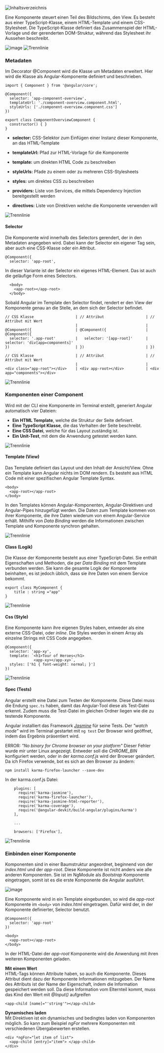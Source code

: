 
<img src="./images/blaueHeaderComp.png" alt="Inhaltsverzeichnis">

Eine Komponente steuert einen Teil des Bildschirms, den View.
Es besteht aus einer TypeScript-Klasse, einem HTML-Template und einem CSS-Stylesheet.
Die TypeScript-Klasse definiert das Zusammenspiel der HTML-Vorlage und der gerenderten DOM-Struktur,
während das Stylesheet ihr Aussehen beschreibt.

<img src="./images/komp.png" alt="image">

<img src="./images/blaueLine.png" alt="Trennlinie">

### Metadaten ###

Im Decorator @Component wird die Klasse um Metadaten erweitert.
Hier wird die Klasse als Angular-Komponente definiert und beschrieben.

````
import { Component } from '@angular/core';

@Component({
  selector: 'app-component-overview',
  templateUrl: './component-overview.component.html',
  styleUrls: ['./component-overview.component.css']
})

export class ComponentOverviewComponent {
  constructor() { }
}
````
* __selector:__ CSS-Selektor zum Einfügen einer Instanz dieser Komponente, an das HTML-Template
* __templateUrl:__ Pfad zur HTML-Vorlage für die Komponente
* __template:__ um direkten HTML Code zu beschreiben
* __styleUrls:__ Pfade zu einem oder zu mehreren CSS-Stylesheets
* __styles:__ um direktes CSS zu beschreiben


* __providers:__ Liste von Services, die mittels Dependency Injection bereitgestellt werden
* __directives:__ Liste von Direktiven welche die Komponente verwenden will

<img src="./images/blaueLine2.png" alt="Trennlinie">

#### Selector ####

Die Komponente wird innerhalb des Selectors gerendert, der in den Metadaten angegeben wird.
Dabei kann der Selector ein eigener Tag sein, aber auch eine CSS-Klasse oder ein Attribut.

```
@Component({
  selector: 'app-root',
```
In dieser Variante ist der Selector ein eigenes HTML-Element. 
Das ist auch die geläufige Form eines Selectors.
```
  <body> 
    <app-root></app-root> 
  </body> 
```
Sobald Angular im Template den Selector findet, rendert er den View der Komponente
genau an die Stelle, an dem sich der Selector befindet.

```
// CSS Klasse                   | // Attribut                   | // Attribut mit Wert
                                |                               | 
@Component({                    | @Component({                  | @Component({ 
  selector: '.app-root'         |   selector: '[app-root]'      |   selector: 'div[app=components]' 
})                              | })                            | }) 
```

```
// CSS Klasse                   | // Attribut                   | // Attribut mit Wert
                                |                               |
<div class="app-root"></div>    | <div app-root></div>          | <div app="components"></div>
```

<img src="./images/blaueLine.png" alt="Trennlinie">

### Komponenten einer Component ###

Wird mit der CLI eine Komponente im Terminal erstellt, generiert Angular automatisch vier Dateien:
* __Ein HTML Template__, welche die Struktur der Seite definiert.
* __Eine TypeScript Klasse__, die das Verhalten der Seite beschreibt.
* __Eine CSS Datei__, welche für das Layout zuständig ist.
* __Ein Unit-Test__, mit dem die Anwendung getestet werden kann.

<img src="./images/blaueLine2.png" alt="Trennlinie">

#### Template (View) ####

Das Template definiert das Layout und den Inhalt der Ansicht/View.
Ohne ein Template kann Angular nichts im DOM rendern.
Es besteht aus HTML Code mit einer spezifischen Angular Template Syntax.

```
<body>
  <app-root></app-root>
</body>
```
In den Templates können Angular-Komponenten, Angular-Direktiven und 
Angular-Pipes hinzugefügt werden. Die Daten zum Template kommen von ihrer
Komponente, die ihre Daten wiederum von einem Angular-Service erhält.
Mithilfe von _Data Binding_ werden die Informationen zwischen Template
und Komponente synchron gehalten.

<img src="./images/blaueLine2.png" alt="Trennlinie">

#### Class (Logik) ####
Die Klasse der Komponente besteht aus einer TypeScript-Datei. 
Sie enthält Eigenschaften und Methoden, die per _Data Binding_ mit dem Template
verbunden werden. Sie kann die gesamte Logik der Komponente beinhalten,
es ist jedoch üblich, dass sie ihre Daten von einem Service bekommt.

```
export class MyComponent {
    title : string ="app"
}
```

<img src="./images/blaueLine2.png" alt="Trennlinie">

#### Css (Style) ####
Eine Komponente kann ihre eigenen Styles haben, entweder als eine externe CSS-Datei,
oder _inline_. Die Styles werden in einem Array als einzelne Strings mit CSS Code angegeben.

```
@Component({
  selector: 'app-xy',
  template: `<h1>Tour of Heroes</h1>
             <app-xy></app-xy>`,
  styles: ['h1 { font-weight: normal; }']
})
```

<img src="./images/blaueLine2.png" alt="Trennlinie">

#### Spec (Tests) ####
Angular erstellt eine Datei zum Testen der Komponente. Diese Datei muss die Endung
`spec.ts` haben, damit das Angular-Tool diese als Test-Datei erkennt. Zudem muss
die Test-Datei im gleichen Ordner liegen wie die zu testende Komponente.

Angular installiert das Framework <a href="https://jasmine.github.io/">_Jasmine_</a> 
für seine Tests. Der _"watch mode"_ wird im Terminal gestartet mit `ng test`
Der Browser wird geöffnet, indem das Ergebnis präsentiert wird. 

ERROR: _"No binary for Chrome browser on your platform"_
Dieser Fehler wurde mir unter Linux angezeigt. Entweder soll die _CHROME_BIN_ 
konfiguriert werden, oder in der _karma.conf.js_ wird der Browser geändert.
Da ich Firefox verwende, bot es sich an den Browser zu ändern:

```
npm install karma-firefox-launcher --save-dev
```

In der karma.conf.js Datei:
```
    plugins: [
      require('karma-jasmine'),
      require('karma-firefox-launcher'),
      require('karma-jasmine-html-reporter'),
      require('karma-coverage'),
      require('@angular-devkit/build-angular/plugins/karma')
    ],
    
    ...
    
    browsers: ['Firefox'],
```

<img src="./images/blaueLine.png" alt="Trennlinie">

### Einbinden einer Komponente ###

Komponenten sind in einer Baumstruktur angeordnet, beginnend von der _index.html_
und der _app-root_. Diese Komponente ist nicht anders wie alle anderen Komponenten.
Sie ist im NgModule als _Bootstrap_ Komponente eingetragen, somit ist es die 
erste Komponente die Angular ausführt.

<img src="./images/baum.png" alt="image">

Eine Komponente wird in ein Template eingebunden, so wird die _app-root_ Komponente
im `<body>` von _index.html_ eingetragen. Dafür wird der, in der Komponente definierter, Selector
benutzt.

```
@Component({
  selector: 'app-root'
})
```
```
<body>
  <app-root></app-root>
</body>
```

In der HTML-Datei der _app-root_ Komponente wird die Anwendung mit ihren weiteren
Komponenten geladen. 

__Mit einem Wert__  
HTML-Tags können Attribute haben, so auch die Komponente. Dieses Attribut dient dazu 
der Komponente Informationen mitzugeben. Der Name des Attributs ist der Name der
Eigenschaft, indem die Information gespeichert werden soll.
Da diese Information vom Elternteil kommt, muss das Kind den Wert mit _@Input()_ aufgreifen

```
<app-child [name]="'string'"></app-child>
```

__Dynamisches laden__  
Mit Direktiven ist ein dynamisches und bedingtes laden von Komponenten möglich. 
So kann zum Beispiel _ngFor_ mehrere Komponenten mit verschiedenen Übergabewerten
erstellen. 
```
<div *ngFor="let item of list">
  <app-child [entry]="item"> </app-child>
</div>
```

